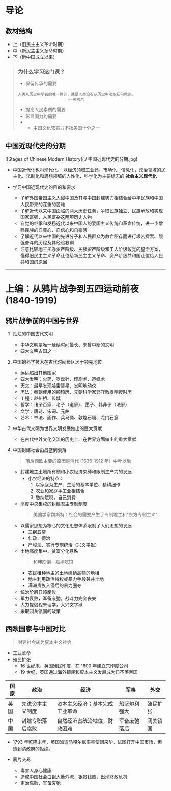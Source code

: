 # 导论
## 教材结构
- 上（旧民主主义革命时期）
- 中（新民主主义革命时期）
- 下（新中国成立以来）

> ### 为什么学习这门课？
> - 保留传承的需要
> ```
> 人类从历史中学到的唯一教训，就是人类没有从历史中吸取任何教训。
>						——黑格尔
> ```
> - 提高人民素质的需要
> - 彰显国力的需要
> - - 中国文化软实力不抵美国十分之一

## 中国近现代史的分期
![Stages of Chinese Modern History](./ 中国近现代史的分期.jpg)
- 中国近代化也叫现代化， 以经济领域工业还、市场化、信息化，政治领域的民主化、法制化和思想领域的人性化、科学化为主要标志的 **社会主义现代化**

- 学习中国近现代史的目的和要求
	- 了解外国帝国主义入侵中国及其与中国封建势力相结合给中华民族和中国人民带来的深重的苦难
	- 了解近代以来中国面临的两大历史任务，争取民族独立、民族解放和实现国家富强、人民富裕这两项历史人物
	- 自觉的继承和发扬近代以来中国人的爱国主义传统和革命传统，进一步增强民族的自尊心、自信心和自豪感
	- 了解近代以来中国的先进分子和人民群众为救亡图存而进行艰苦探索、顽强奋斗的历程及其经验教训
	- 注意比较地主买办资产阶级、民族资产阶级和工人阶级政党的整治方案，懂得旧民主主义革命让位给新民主主义革命、资产阶级共和国让位给人民共和国的原因

---
# 上编：从鸦片战争到五四运动前夜 (1840-1919)
## 鸦片战争前的中国与世界
1. 灿烂的中国古代文明
	- 中华文明是唯一延续时间最长、未曾中断的文明
	- 四大文明古国之一

2. 中国的科学技术在古代时间长区居于领先地位
	- 远远超出其他国家
	- 四大发明：火药、罗盘针、印刷术、造纸术
	- 天文：最早发现哈雷彗星、发明地动仪
	- 历法：秦朝使用的颛顼历、元朝科学家郭守敬发明授时历
	- 工程：赵州桥、长城
	- 哲学：诸子百家、老子（道家）、墨子、韩非子（法家）
	- 文学：唐诗、宋词、元曲
	- 艺术：书法、画作、兵马俑、敦煌石窟、龙门石窟

3. 中华古代文明为世界文明发展做出的巨大贡献
	- 在古代中外文化交流的历史上、在世界方面做出的重大贡献

4. 中国封建社会由昌盛到衰落
	> 落后西欧主要的原因是清代 (1636-1912 年）中叶以后
	- 封建地主土地所有制和小农经济束缚和限制生产力的发展
		- 小农经济的特点：
			1. 以家庭为生产、生活的基本单位、精耕细作
			2. 农业和家庭手工业相结合
			3. 缴纳赋税，自己消费
	- 高度中央集权的封建君主专制制度
		> 美国学家魏斯特：社会的需要产生了专制君主和"东方专制主义"
	- 以儒家思想为核心的文化思想体系限制了人们思想的发展
		- 三纲五常
		- 仁政、德治
		- 严峻法、实行专制统治（兴文字狱）
	- 土地高度集中、贫富分化悬殊
		> 和珅跌倒，嘉平吃饱
		- 农民租种地主的土地缴纳高额的地租
		- 地主利用政治特权或暴力手段兼并土地
		- 满洲贵族入侵后的暴力圈夺
	- 统治阶层日趋腐败
	- 军力衰败，军备废弛，战斗力完全丧失
	- 大力提倡程朱理学，大兴文字狱
	- 采取闭关锁国的政策

## 西欧国家与中国对比
> 封建社会转为资本主义社会
- 工业革命
- 殖民扩张
	- 16 世纪末，英国殖民印度，在 1600 年建立东印度公司
	- 19 世纪，英国通过海外殖民和资本主义发展成为日不落帝国

| 国家 | 政治             | 经济                           | 军事         | 外交     |
|------|------------------|--------------------------------|--------------|----------|
| 英国 | 先进资本主义制度 | 资本主义经济；基本完成工业革命 | 船坚炮利强大 | 殖民扩张 |
| 中国 | 封建专职落后腐败 | 自然经济占统治地位，财政困难   | 军备废弛落后 | 闭关锁国 |

- 1793 年乾隆末年，英国派遣马嘎尔尼率率使团来华，试图打开中国市场，但遭到清政府的拒绝。

- 鸦片交易
	- 毒害人身心健康
	- 造成中国社会白银大量外流，银贵钱贱，出现财政危机
	- 吏治腐败，军备废弛
